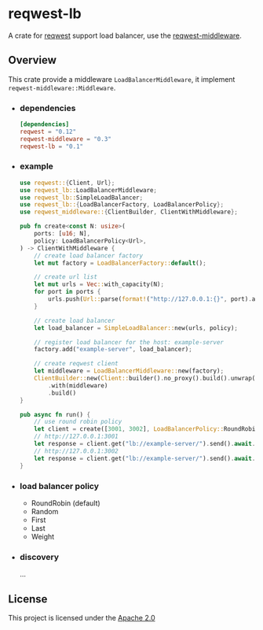 # reqwest-lb

A crate for [reqwest](https://crates.io/crates/reqwest) support load balancer, use
the [reqwest-middleware](https://crates.io/crates/reqwest-middleware).

## Overview

This crate provide a middleware `LoadBalancerMiddleware`, it implement `reqwest-middleware::Middleware`.

- ### dependencies

    ```toml
    [dependencies]
    reqwest = "0.12"
    reqwest-middleware = "0.3"
    reqwest-lb = "0.1"
    ```

- ### example

    ```rust
    use reqwest::{Client, Url};
    use reqwest_lb::LoadBalancerMiddleware;
    use reqwest_lb::SimpleLoadBalancer;
    use reqwest_lb::{LoadBalancerFactory, LoadBalancerPolicy};
    use reqwest_middleware::{ClientBuilder, ClientWithMiddleware};
  
    pub fn create<const N: usize>(
        ports: [u16; N],
        policy: LoadBalancerPolicy<Url>,
    ) -> ClientWithMiddleware {
        // create load balancer factory
        let mut factory = LoadBalancerFactory::default();
  
        // create url list
        let mut urls = Vec::with_capacity(N);
        for port in ports {
            urls.push(Url::parse(format!("http://127.0.0.1:{}", port).as_str()).unwrap());
        }
  
        // create load balancer
        let load_balancer = SimpleLoadBalancer::new(urls, policy);
  
        // register load balancer for the host: example-server
        factory.add("example-server", load_balancer);
  
        // create reqwest client
        let middleware = LoadBalancerMiddleware::new(factory);
        ClientBuilder::new(Client::builder().no_proxy().build().unwrap())
            .with(middleware)
            .build()
    }
  
    pub async fn run() {
        // use round robin policy
        let client = create([3001, 3002], LoadBalancerPolicy::RoundRobin);
        // http://127.0.0.1:3001
        let response = client.get("lb://example-server/").send().await.unwrap();
        // http://127.0.0.1:3002
        let response = client.get("lb://example-server/").send().await.unwrap();
    }
  
    ```

- ### load balancer policy

  - RoundRobin (default)
  - Random
  - First
  - Last
  - Weight

- ### discovery

  ...

## License

This project is licensed under the [Apache 2.0](./LICENSE)